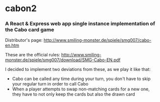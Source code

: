 # cabon2
### A React & Express web app single instance implementation of the Cabo card game

Distributor's page:
http://www.smiling-monster.de/spiele/smg007/cabo-en.htm

These are the official rules:
http://www.smiling-monster.de/spiele/smg007/download/SMG-Cabo-EN.pdf

I decided to implement two deviations from these, as we play it like that: 
- Cabo can be called any time during your turn, you don't have to skip your regular turn in order to call Cabo
- When a player attempts to swap non-matching cards for a new one, they have to not only keep the cards but also the drawn card
